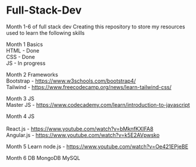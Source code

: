 # Full-Stack-Dev
Month 1-6 of full stack dev 
Creating this repository to store my resources used to learn the following skills


Month 1 Basics 
<br>
HTML - Done
<br>
CSS - Done
<br>
JS - In progress


Month 2 Frameworks 
<br>
Bootstrap - https://www.w3schools.com/bootstrap4/
<br>
Tailwind - https://www.freecodecamp.org/news/learn-tailwind-css/

Month 3 JS 
<br>
Master JS - https://www.codecademy.com/learn/introduction-to-javascript

Month 4 JS  
<br>
React.js - https://www.youtube.com/watch?v=bMknfKXIFA8
<br>
Angular.js - https://www.youtube.com/watch?v=k5E2AVpwsko

Month 5 
Learn node.js - https://www.youtube.com/watch?v=Oe421EPjeBE

Month 6 DB 
MongoDB
MySQL
